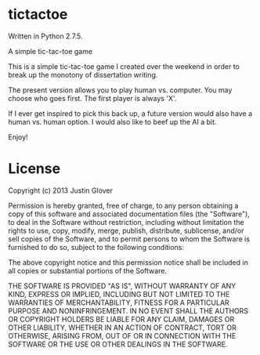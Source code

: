 tictactoe
=========

Written in Python 2.7.5.

A simple tic-tac-toe game


This is a simple tic-tac-toe game I created over the weekend in order to break up the monotony of dissertation writing.

The present version allows you to play human vs. computer.  You may choose who goes first.  The first player is always 'X'.

If I ever get inspired to pick this back up, a future version would also have a human vs. human option.  I would also like to beef up the AI a bit.

Enjoy!

License
=========

Copyright (c) 2013 Justin Glover

Permission is hereby granted, free of charge, to any person obtaining a copy of this software and associated documentation files (the "Software"), to deal in the Software without restriction, including without limitation the rights to use, copy, modify, merge, publish, distribute, sublicense, and/or sell copies of the Software, and to permit persons to whom the Software is furnished to do so, subject to the following conditions:

The above copyright notice and this permission notice shall be included in all copies or substantial portions of the Software.

THE SOFTWARE IS PROVIDED "AS IS", WITHOUT WARRANTY OF ANY KIND, EXPRESS OR IMPLIED, INCLUDING BUT NOT LIMITED TO THE WARRANTIES OF MERCHANTABILITY, FITNESS FOR A PARTICULAR PURPOSE AND NONINFRINGEMENT. IN NO EVENT SHALL THE AUTHORS OR COPYRIGHT HOLDERS BE LIABLE FOR ANY CLAIM, DAMAGES OR OTHER LIABILITY, WHETHER IN AN ACTION OF CONTRACT, TORT OR OTHERWISE, ARISING FROM, OUT OF OR IN CONNECTION WITH THE SOFTWARE OR THE USE OR OTHER DEALINGS IN THE SOFTWARE.
